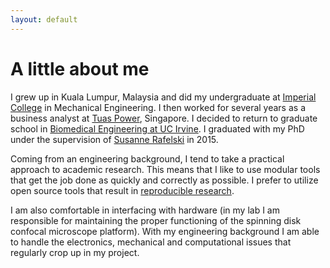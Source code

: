 ```yaml
---
layout: default
---
```


# A little about me
I grew up in Kuala Lumpur, Malaysia and did my undergraduate at [Imperial College](https://www.imperial.ac.uk/) in Mechanical Engineering. I then worked for several years as a business analyst at [Tuas Power](http://www.tuaspower.com.sg/), Singapore. I decided to return to graduate school in [Biomedical Engineering at UC Irvine](http://engineering.uci.edu/dept/bme). I graduated with my PhD under the supervision of [Susanne Rafelski](http://www.rafelski.com/susanne/Home.html) in 2015.

Coming from an engineering background, I tend to take a practical approach to academic research. This means that I like to use modular tools that get the job done as quickly and correctly as possible. I prefer to utilize open source tools that result in [reproducible research](http://www.nature.com/news/reproducibility-1.17552).  

I am also comfortable in interfacing with hardware (in my lab I am responsible for maintaining the proper functioning of the spinning disk confocal microscope platform). With my engineering background I am able to handle the electronics, mechanical and computational issues that regularly crop up in my project.


<!-- **Bold** (`Ctrl+B`) and *Italic* (`Ctrl+I`)
- Quotes (`Ctrl+Q`)
- Code blocks (`Ctrl+K`)
- Headings 1, 2, 3 (`Ctrl+1`, `Ctrl+2`, `Ctrl+3`)
- Lists (`Ctrl+U` and `Ctrl+Shift+O`)-->
